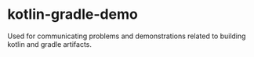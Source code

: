 # kotlin-gradle-demo
Used for communicating problems and demonstrations related to building kotlin and gradle artifacts.
